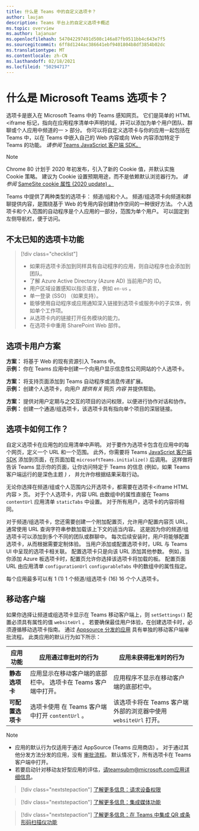 ```yaml
---
title: 什么是 Teams 中的自定义选项卡？
author: laujan
description: Teams 平台上的自定义选项卡概述
ms.topic: overview
ms.author: lajanuar
ms.openlocfilehash: 547042297491d508c146a87fb9511bb4c643e7f5
ms.sourcegitcommit: 6ff8d1244ac386641ebf9401804b8df3854b02dc
ms.translationtype: MT
ms.contentlocale: zh-CN
ms.lasthandoff: 02/18/2021
ms.locfileid: "50294717"
---
```

# <a name="what-are-microsoft-teams-tabs"></a>什么是 Microsoft Teams 选项卡？

选项卡是嵌入在 Microsoft Teams 中的 Teams 感知网页。 它们是简单的 HTML <iframe 标记，指向在应用程序清单中声明的域，并可以添加为单个用户团队、群聊或个人应用中频道的一 \> 部分。 你可以将自定义选项卡与你的应用一起包括在 Teams 中，以在 Teams 中嵌入自己的 Web 内容或向 Web 内容添加特定于 Teams 的功能。 *请参阅* [Teams JavaScript 客户端 SDK。](/javascript/api/overview/msteams-client)

> [!NOTE]
> Chrome 80 计划于 2020 年初发布，引入了新的 Cookie 值，并默认实施 Cookie 策略。 建议为 Cookie 设置预期用途，而不是依赖默认浏览器行为。 *请参阅* [SameSite cookie 属性 (2020 update) 。](../resources/samesite-cookie-update.md)

Teams 中提供了两种类型的选项卡： 频道/组和个人。 频道/组选项卡向频道和群聊提供内容，是围绕基于 Web 的专用内容创建协作空间的一种很好方法。 个人选项卡和个人范围的自动程序是个人应用的一部分，范围为单个用户。 可以固定到左侧导航栏，便于访问。

## <a name="lesser-known-tab-features"></a>不太已知的选项卡功能

> [!div class="checklist"]
>
> * 如果将选项卡添加到同样具有自动程序的应用，则自动程序也会添加到团队。
> * 了解 Azure Active Directory (Azure AD) 当前用户的 ID。
> * 用户区域设置感知以指示语言，例如 `en-us` 。 
> * 单一登录 (SSO) （如果支持）。
> * 能够使用自动程序或应用通知深入链接到选项卡或服务中的子实体，例如单个工作项。
> * 从选项卡内的链接打开任务模块的能力。
> * 在选项卡中重用 SharePoint Web 部件。

## <a name="tabs-user-scenarios"></a>选项卡用户方案

**方案：** 将基于 Web 的现有资源引入 Teams 中。 \
**示例：** 你在 Teams 应用中创建一个向用户显示信息性公司网站的个人选项卡。

**方案：** 将支持页面添加到 Teams 自动程序或消息传递扩展。 \
**示例：** 创建个人选项卡，向用户 *提供有关* 网页 *内容* 并提供帮助。

**方案：** 提供对用户定期与之交互的项目的访问权限，以便进行协作对话和协作。 \
**示例：** 创建一个通道/组选项卡，该选项卡具有指向单个项目的深层链接。

## <a name="how-do-tabs-work"></a>选项卡如何工作？

自定义选项卡在应用包的应用清单中声明。 对于要作为选项卡包含在应用中的每个网页，定义一个 URL 和一个范围。 此外，你需要将 Teams [JavaScript 客户端 SDK](/javascript/api/overview/msteams-client) 添加到页面，在页面加载 `microsoftTeams.initialize()` 后调用。 这样做将告诉 Teams 显示你的页面，让你访问特定于 Teams 的信息 (例如，如果 Teams 客户端运行的是深色主题 *) ，* 并允许你根据结果采取行动。

无论你选择在频道/组或个人范围内公开选项卡，都需要在选项卡<iframe HTML 内容 \> 页。 [](~/tabs/how-to/create-tab-pages/content-page.md)对于个人选项卡，内容 URL 由数组中的属性直接在 Teams `contentUrl` 应用清单 `staticTabs` 中设置。 对于所有用户，选项卡的内容将相同。

对于频道/组选项卡，您还需要创建一个附加配置页，允许用户配置内容页 URL，通常使用 URL 查询字符串参数加载该上下文的适当内容。 这是因为你的频道/组选项卡可以添加到多个不同的团队或群聊中。 每次后续安装时，用户将能够配置选项卡，从而根据需要定制体验。 当用户添加或配置选项卡时，URL 与 Teams UI 中呈现的选项卡相关联。 配置选项卡只是向该 URL 添加其他参数。 例如，当你添加 Azure 板选项卡时，配置页允许你选择该选项卡将加载的板。 配置页面 URL 由应用清单  `configurationUrl` `configurableTabs` 中的数组中的属性指定。

每个应用最多可以有 1 (1) 1 个频道/组选项卡 (16) 16 个个人选项卡。

## <a name="mobile-clients"></a>移动客户端

如果你选择让频道或组选项卡显示在 Teams 移动客户端上，则 `setSettings()` 配置必须具有属性的值 `websiteUrl` 。 若要确保最佳用户体验，在创建选项卡时，必须遵循[](~/tabs/design/tabs-mobile.md)移动选项卡指南。 通过 [Appsource 分发的应用](~/concepts/deploy-and-publish/appsource/publish.md) 具有单独的移动客户端审批流程。 此类应用的默认行为如下所示：

| **应用功能** | **应用通过审批时的行为** | **应用未获得批准时的行为** |
| --- | --- | --- |
| **静态选项卡** | 应用显示在移动客户端的底部栏中。 选项卡在 Teams 客户端中打开。 | 应用程序不显示在移动客户端的底部栏中。 |
| **可配置选项卡** | 选项卡使用 在 Teams 客户端中打开 `contentUrl` 。 | 该选项卡将在 Teams 客户端外部的浏览器中使用 `websiteUrl` 打开。 |


>[!NOTE]
>
>- 应用的默认行为仅适用于通过 AppSource (Teams 应用商店) 。 对于通过其他分发方法分发的应用，没有 [审批流程](~/concepts/deploy-and-publish/overview.md)。 默认情况下，所有选项卡在 Teams 客户端中打开。
>- 若要启动针对移动友好型应用的评估，请teamsubm@microsoft.com应用详细信息。

> [!div class="nextstepaction"]
> [了解更多信息：请求设备权限](../concepts/device-capabilities/native-device-permissions.md)

> [!div class="nextstepaction"]
> [了解更多信息：集成媒体功能](../concepts/device-capabilities/mobile-camera-image-permissions.md)

> [!div class="nextstepaction"]
> [了解更多信息：在 Teams 中集成 QR 或条形码扫描仪功能](../concepts/device-capabilities/qr-barcode-scanner-capability.md)

